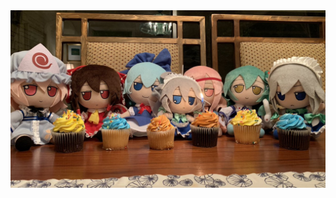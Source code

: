 <!-- <a href='https://twitter.com/hyduez'><h1 align='center'>Fumo Profile ᗜˬᗜ</h1></a> -->

<img src='assets/fumo-reunion.jpg' alt='Fumo Pizza' width='1000px' />

